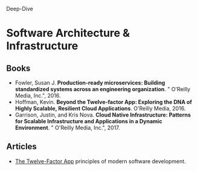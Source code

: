Deep-Dive

# Software Architecture & Infrastructure

## Books

- Fowler, Susan J. __Production-ready microservices: Building standardized systems across an engineering organization__. " O'Reilly Media, Inc.", 2016.
- Hoffman, Kevin. __Beyond the Twelve-factor App: Exploring the DNA of Highly Scalable, Resilient Cloud Applications__. O'Reilly Media, 2016.
- Garrison, Justin, and Kris Nova. __Cloud Native Infrastructure: Patterns for Scalable Infrastructure and Applications in a Dynamic Environment__. " O'Reilly Media, Inc.", 2017.

## Articles

- [The Twelve-Factor App](https://12factor.net/) principles of modern software development.
